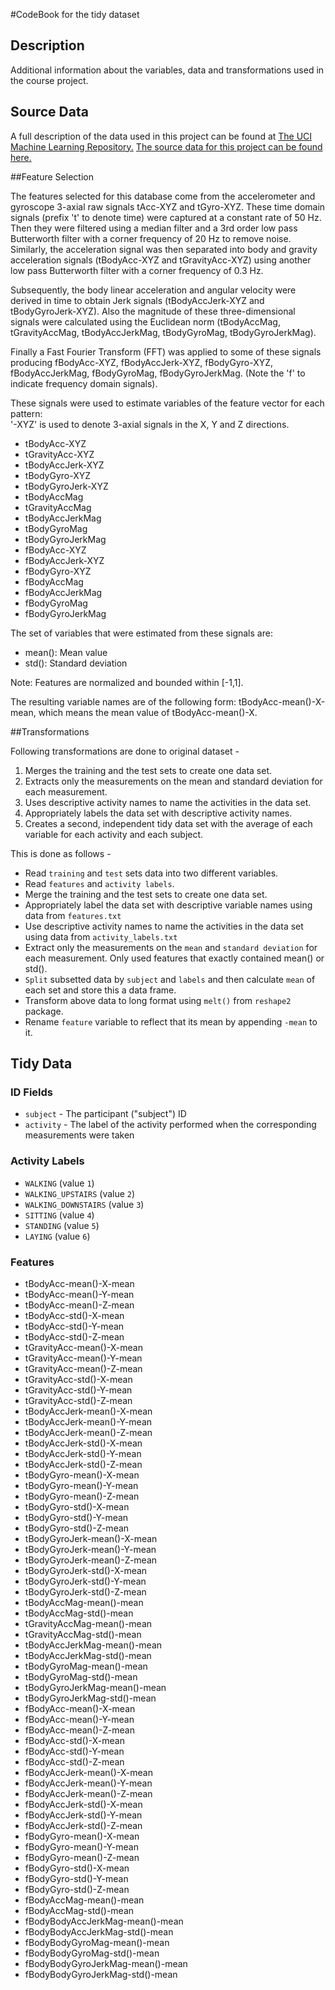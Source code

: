 #CodeBook for the tidy dataset

## Description

Additional information about the variables, data and transformations used in the course project.

## Source Data

A full description of the data used in this project can be found at [The UCI Machine Learning Repository.](http://archive.ics.uci.edu/ml/datasets/Human+Activity+Recognition+Using+Smartphones)
[The source data for this project can be found here.](https://d396qusza40orc.cloudfront.net/getdata%2Fprojectfiles%2FUCI%20HAR%20Dataset.zip)

##Feature Selection 

The features selected for this database come from the accelerometer and gyroscope 3-axial raw signals tAcc-XYZ and tGyro-XYZ. These time domain signals (prefix 't' to denote time) were captured at a constant rate of 50 Hz. Then they were filtered using a median filter and a 3rd order low pass Butterworth filter with a corner frequency of 20 Hz to remove noise. Similarly, the acceleration signal was then separated into body and gravity acceleration signals (tBodyAcc-XYZ and tGravityAcc-XYZ) using another low pass Butterworth filter with a corner frequency of 0.3 Hz. 

Subsequently, the body linear acceleration and angular velocity were derived in time to obtain Jerk signals (tBodyAccJerk-XYZ and tBodyGyroJerk-XYZ). Also the magnitude of these three-dimensional signals were calculated using the Euclidean norm (tBodyAccMag, tGravityAccMag, tBodyAccJerkMag, tBodyGyroMag, tBodyGyroJerkMag). 

Finally a Fast Fourier Transform (FFT) was applied to some of these signals producing fBodyAcc-XYZ, fBodyAccJerk-XYZ, fBodyGyro-XYZ, fBodyAccJerkMag, fBodyGyroMag, fBodyGyroJerkMag. (Note the 'f' to indicate frequency domain signals). 

These signals were used to estimate variables of the feature vector for each pattern:  
'-XYZ' is used to denote 3-axial signals in the X, Y and Z directions.

* tBodyAcc-XYZ
* tGravityAcc-XYZ
* tBodyAccJerk-XYZ
* tBodyGyro-XYZ
* tBodyGyroJerk-XYZ
* tBodyAccMag
* tGravityAccMag
* tBodyAccJerkMag
* tBodyGyroMag
* tBodyGyroJerkMag
* fBodyAcc-XYZ
* fBodyAccJerk-XYZ
* fBodyGyro-XYZ
* fBodyAccMag
* fBodyAccJerkMag
* fBodyGyroMag
* fBodyGyroJerkMag

The set of variables that were estimated from these signals are: 

* mean(): Mean value
* std(): Standard deviation

Note: Features are normalized and bounded within [-1,1].

The resulting variable names are of the following form: tBodyAcc-mean()-X-mean, which means the mean value of tBodyAcc-mean()-X.

##Transformations

Following transformations are done to original dataset -

1. Merges the training and the test sets to create one data set.
2. Extracts only the measurements on the mean and standard deviation for each measurement.
3. Uses descriptive activity names to name the activities in the data set.
4. Appropriately labels the data set with descriptive activity names.
5. Creates a second, independent tidy data set with the average of each variable for each activity and each subject.

This is done as follows -

* Read `training` and `test` sets data into two different variables.
* Read `features` and `activity labels`.
* Merge the training and the test sets to create one data set.
* Appropriately label the data set with descriptive variable names using data from `features.txt`
* Use descriptive activity names to name the activities in the data set using data from `activity_labels.txt`
* Extract only the measurements on the `mean` and `standard deviation` for each measurement. Only used features that exactly contained mean() or std().
* `Split` subsetted data by `subject` and `labels` and then calculate `mean` of each set and store this a data frame.
* Transform above data to long format using `melt()` from `reshape2` package.
* Rename `feature` variable to reflect that its mean by appending `-mean` to it.

## Tidy Data

### ID Fields

* `subject` - The participant ("subject") ID
* `activity` - The label of the activity performed when the corresponding measurements were taken

### Activity Labels

* `WALKING` (value `1`)
* `WALKING_UPSTAIRS` (value `2`)
* `WALKING_DOWNSTAIRS` (value `3`)
* `SITTING` (value `4`)
* `STANDING` (value `5`)
* `LAYING` (value `6`)

### Features

* tBodyAcc-mean()-X-mean
* tBodyAcc-mean()-Y-mean
* tBodyAcc-mean()-Z-mean
* tBodyAcc-std()-X-mean
* tBodyAcc-std()-Y-mean
* tBodyAcc-std()-Z-mean
* tGravityAcc-mean()-X-mean
* tGravityAcc-mean()-Y-mean
* tGravityAcc-mean()-Z-mean
* tGravityAcc-std()-X-mean
* tGravityAcc-std()-Y-mean
* tGravityAcc-std()-Z-mean
* tBodyAccJerk-mean()-X-mean
* tBodyAccJerk-mean()-Y-mean
* tBodyAccJerk-mean()-Z-mean
* tBodyAccJerk-std()-X-mean
* tBodyAccJerk-std()-Y-mean
* tBodyAccJerk-std()-Z-mean
* tBodyGyro-mean()-X-mean
* tBodyGyro-mean()-Y-mean
* tBodyGyro-mean()-Z-mean
* tBodyGyro-std()-X-mean
* tBodyGyro-std()-Y-mean
* tBodyGyro-std()-Z-mean
* tBodyGyroJerk-mean()-X-mean
* tBodyGyroJerk-mean()-Y-mean
* tBodyGyroJerk-mean()-Z-mean
* tBodyGyroJerk-std()-X-mean
* tBodyGyroJerk-std()-Y-mean
* tBodyGyroJerk-std()-Z-mean
* tBodyAccMag-mean()-mean
* tBodyAccMag-std()-mean
* tGravityAccMag-mean()-mean
* tGravityAccMag-std()-mean
* tBodyAccJerkMag-mean()-mean
* tBodyAccJerkMag-std()-mean
* tBodyGyroMag-mean()-mean
* tBodyGyroMag-std()-mean
* tBodyGyroJerkMag-mean()-mean
* tBodyGyroJerkMag-std()-mean
* fBodyAcc-mean()-X-mean
* fBodyAcc-mean()-Y-mean
* fBodyAcc-mean()-Z-mean
* fBodyAcc-std()-X-mean
* fBodyAcc-std()-Y-mean
* fBodyAcc-std()-Z-mean
* fBodyAccJerk-mean()-X-mean
* fBodyAccJerk-mean()-Y-mean
* fBodyAccJerk-mean()-Z-mean
* fBodyAccJerk-std()-X-mean
* fBodyAccJerk-std()-Y-mean
* fBodyAccJerk-std()-Z-mean
* fBodyGyro-mean()-X-mean
* fBodyGyro-mean()-Y-mean
* fBodyGyro-mean()-Z-mean
* fBodyGyro-std()-X-mean
* fBodyGyro-std()-Y-mean
* fBodyGyro-std()-Z-mean
* fBodyAccMag-mean()-mean
* fBodyAccMag-std()-mean
* fBodyBodyAccJerkMag-mean()-mean
* fBodyBodyAccJerkMag-std()-mean
* fBodyBodyGyroMag-mean()-mean
* fBodyBodyGyroMag-std()-mean
* fBodyBodyGyroJerkMag-mean()-mean
* fBodyBodyGyroJerkMag-std()-mean


